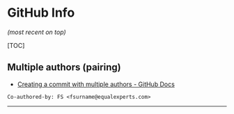 # GitHub Info

*(most recent on top)*

[TOC]

## Multiple authors (pairing)

-  [Creating a commit with multiple authors - GitHub Docs](https://docs.github.com/en/github/committing-changes-to-your-project/creating-a-commit-with-multiple-authors) 

```
Co-authored-by: FS <fsurname@equalexperts.com>
```



---

